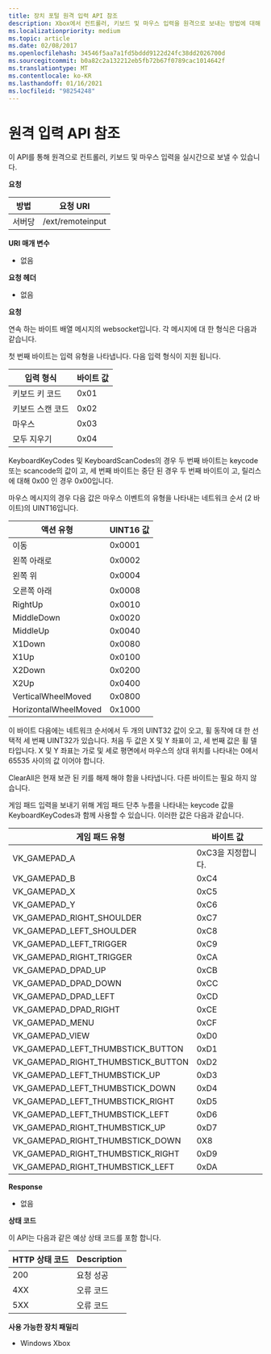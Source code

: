 ```yaml
---
title: 장치 포털 원격 입력 API 참조
description: Xbox에서 컨트롤러, 키보드 및 마우스 입력을 원격으로 보내는 방법에 대해 알아봅니다.
ms.localizationpriority: medium
ms.topic: article
ms.date: 02/08/2017
ms.openlocfilehash: 34546f5aa7a1fd5bddd9122d24fc38dd2026700d
ms.sourcegitcommit: b0a82c2a132212eb5fb72b67f0789cac1014642f
ms.translationtype: MT
ms.contentlocale: ko-KR
ms.lasthandoff: 01/16/2021
ms.locfileid: "98254248"
---
```

# <a name="remote-input-api-reference"></a>원격 입력 API 참조   
이 API를 통해 원격으로 컨트롤러, 키보드 및 마우스 입력을 실시간으로 보낼 수 있습니다.

**요청**

| 방법 | 요청 URI |
|--------|-------------|
| 서버당 | /ext/remoteinput |

**URI 매개 변수**

- 없음

**요청 헤더**

- 없음

**요청**

연속 하는 바이트 배열 메시지의 websocket입니다. 각 메시지에 대 한 형식은 다음과 같습니다.

첫 번째 바이트는 입력 유형을 나타냅니다. 다음 입력 형식이 지원 됩니다.

| 입력 형식 | 바이트 값 |
|------------|------------|
| 키보드 키 코드 | 0x01 |
| 키보드 스캔 코드 | 0x02 |
| 마우스 | 0x03 |
| 모두 지우기 | 0x04 |

KeyboardKeyCodes 및 KeyboardScanCodes의 경우 두 번째 바이트는 keycode 또는 scancode의 값이 고, 세 번째 바이트는 중단 된 경우 두 번째 바이트이 고, 릴리스에 대해 0x00 인 경우 0x00입니다.

마우스 메시지의 경우 다음 값은 마우스 이벤트의 유형을 나타내는 네트워크 순서 (2 바이트)의 UINT16입니다.

| 액션 유형 | UINT16 값 |
|-------------|--------------|
| 이동 | 0x0001 |
| 왼쪽 아래로 | 0x0002 |
| 왼쪽 위 | 0x0004 |
| 오른쪽 아래 | 0x0008 |
| RightUp | 0x0010 |
| MiddleDown | 0x0020 |
| MiddleUp | 0x0040 |
| X1Down | 0x0080 |
| X1Up | 0x0100 |
| X2Down | 0x0200 |
| X2Up | 0x0400 |
| VerticalWheelMoved | 0x0800 |
| HorizontalWheelMoved | 0x1000 |

이 바이트 다음에는 네트워크 순서에서 두 개의 UINT32 값이 오고, 휠 동작에 대 한 선택적 세 번째 UINT32가 있습니다. 처음 두 값은 X 및 Y 좌표이 고, 세 번째 값은 휠 델타입니다. X 및 Y 좌표는 가로 및 세로 평면에서 마우스의 상대 위치를 나타내는 0에서 65535 사이의 값 이어야 합니다.

ClearAll은 현재 보관 된 키를 해제 해야 함을 나타냅니다. 다른 바이트는 필요 하지 않습니다.

게임 패드 입력을 보내기 위해 게임 패드 단추 누름을 나타내는 keycode 값을 KeyboardKeyCodes과 함께 사용할 수 있습니다. 이러한 값은 다음과 같습니다.

| 게임 패드 유형 | 바이트 값 |
|--------------|------------|
| VK_GAMEPAD_A                       |  0xC3을 지정합니다. |
| VK_GAMEPAD_B                       |  0xC4 |
| VK_GAMEPAD_X                       |  0xC5 |
| VK_GAMEPAD_Y                       |  0xC6 |
| VK_GAMEPAD_RIGHT_SHOULDER          |  0xC7 |
| VK_GAMEPAD_LEFT_SHOULDER           |  0xC8 |
| VK_GAMEPAD_LEFT_TRIGGER            |  0xC9 |
| VK_GAMEPAD_RIGHT_TRIGGER           |  0xCA |
| VK_GAMEPAD_DPAD_UP                 |  0xCB |
| VK_GAMEPAD_DPAD_DOWN               |  0xCC |
| VK_GAMEPAD_DPAD_LEFT               |  0xCD |
| VK_GAMEPAD_DPAD_RIGHT              |  0xCE |
| VK_GAMEPAD_MENU                    |  0xCF |
| VK_GAMEPAD_VIEW                    |  0xD0 |
| VK_GAMEPAD_LEFT_THUMBSTICK_BUTTON  |  0xD1 |
| VK_GAMEPAD_RIGHT_THUMBSTICK_BUTTON |  0xD2 |
| VK_GAMEPAD_LEFT_THUMBSTICK_UP      |  0xD3 |
| VK_GAMEPAD_LEFT_THUMBSTICK_DOWN    |  0xD4 |
| VK_GAMEPAD_LEFT_THUMBSTICK_RIGHT   |  0xD5 |
| VK_GAMEPAD_LEFT_THUMBSTICK_LEFT    |  0xD6 |
| VK_GAMEPAD_RIGHT_THUMBSTICK_UP     |  0xD7 |
| VK_GAMEPAD_RIGHT_THUMBSTICK_DOWN   |  0X8 |
| VK_GAMEPAD_RIGHT_THUMBSTICK_RIGHT  |  0xD9 |
| VK_GAMEPAD_RIGHT_THUMBSTICK_LEFT   |  0xDA |

**Response**   

- 없음

**상태 코드**

이 API는 다음과 같은 예상 상태 코드를 포함 합니다.

HTTP 상태 코드 | Description |
|----------------|-------------|
| 200 | 요청 성공 |
| 4XX | 오류 코드 |
| 5XX | 오류 코드 |

**사용 가능한 장치 패밀리**

* Windows Xbox
